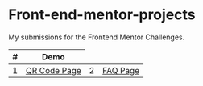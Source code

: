 # Front-end-mentor-projects

My submissions for the Frontend Mentor Challenges.

<table>
<thead>
  <th> # </th>
  <th> Demo </th>
 </thead>
 
 <tbody>
    <tr>
       <td>1</td>
       <td>
       <a href="https://alanoliveirasantos.github.io/Frontend-Mentor/qr-code-component-main/qr-code-component-main/" target="_blank">
          QR Code Page
       </a><br>
       </td>
      <td>2</td>
       <td>
       <a href="https://alanoliveirasantos.github.io/Frontend-Mentor/faq-accordion-main" target="_blank">
          FAQ Page
       </a>
       </td>
     </tr>
    <tr>
